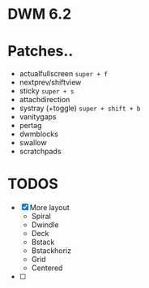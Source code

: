 # DWM 6.2
# Patches..
- actualfullscreen
  `super + f`
- nextprev/shiftview
- sticky
  `super + s`
- attachdirection
- systray (+toggle)
  `super + shift + b`
- vanitygaps
- pertag 
- dwmblocks
- swallow
- scratchpads

# TODOS
- [X] More layout 
	- Spiral
	- Dwindle
	- Deck
	- Bstack
	- Bstackhoriz
	- Grid
	- Centered
- [ ] 

